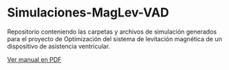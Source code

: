 # Simulaciones-MagLev-VAD
Repositorio conteniendo las carpetas y archivos de simulación generados para el proyecto de Optimización del sistema de levitación magnética de un dispositivo de asistencia ventricular.

[Ver manual en PDF](ArchivosComplementarios/PDFGuia.pdf)


